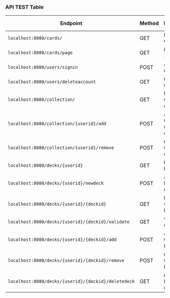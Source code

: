 
### API TEST  Table 

| Endpoint                                         | Method   | Description                                | Parameters                                   | request body |
|--------------------------------------------------|----------|--------------------------------------------|----------------------------------------------|---------|
| `localhost:8080/cards/`                           | GET      | Fetch all Cards                            | `name`,`type`,`artist`,`set`,`rarity`,<br>`supertype`,`series`,`generation`,`id`,`page` | - |
| `localhost:8080/cards/page`                    | GET        | Fetch  First 100 Cards                           | `page`,                | yes |
| `localhost:8080/users/signin`                    | POST        | Add new user                          | `username`,`email`,`password`                | yes |
| `localhost:8080/users/deleteaccount`              | GET         | remove user with id                   | `id`                                         | yes |
| `localhost:8080/collection/` | GET         | Fetch all Cards of collection         | `userid`                                         | yes
| `localhost:8080/collection/{userid}/add`  | POST        | Add new Card to user collection            |  `cardid`                           | yes
| `localhost:8080/collection/{userid}/remove`| POST       | remove Card From collection           | `cardid`                            | yes
| `localhost:8080/decks/{userid}` | GET         | Fetch Deck by User id                 | `None`                                     | - |
| `localhost:8080/decks/{userid}/newdeck`| POST        | Add new Deck to user                  | `deckname`, `description`                    | yes
| `localhost:8080/decks/{userid}/{deckid}`| GET        | Fecth User with speci. Deck Id        |`None`                                        | - |
| `localhost:8080/decks/{userid}/{deckid}/validate`| GET | validation of decks                 | `None`                                       | - |
| `localhost:8080/decks/{userid}/{deckid}/add`| POST | Add new Card to Deck                 | `cardid`                                        | yes |
| `localhost:8080/decks/{userid}/{deckid}/remove`| POST | remove Card from Deck                 | `cardid`                                        | yes |
| `localhost:8080/decks/{userid}/{deckid}/deletedeck`| GET | remove Deck for user                  | `deckid`                                        | yes |
